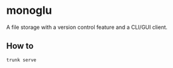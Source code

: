 # monoglu
A file storage with a version control feature and a CLI/GUI client.


## How to
```
trunk serve
````
